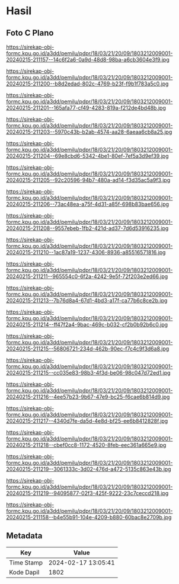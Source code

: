# Hasil

## Foto C Plano

https://sirekap-obj-formc.kpu.go.id/a3dd/pemilu/pdpr/18/03/21/20/09/1803212009001-20240215-211157--14c6f2a6-0a9d-48d8-98ba-a6cb3604e3f9.jpg

https://sirekap-obj-formc.kpu.go.id/a3dd/pemilu/pdpr/18/03/21/20/09/1803212009001-20240215-211200--b8d2edad-802c-4769-b23f-f9b1f783a5c0.jpg

https://sirekap-obj-formc.kpu.go.id/a3dd/pemilu/pdpr/18/03/21/20/09/1803212009001-20240215-211201--165afa77-cf49-4283-819a-f212de4bd48b.jpg

https://sirekap-obj-formc.kpu.go.id/a3dd/pemilu/pdpr/18/03/21/20/09/1803212009001-20240215-211203--5970c43b-b2ab-4574-aa28-6aeaa6cb8a25.jpg

https://sirekap-obj-formc.kpu.go.id/a3dd/pemilu/pdpr/18/03/21/20/09/1803212009001-20240215-211204--69e8cbd6-5342-4be1-80ef-7ef5a3d9ef39.jpg

https://sirekap-obj-formc.kpu.go.id/a3dd/pemilu/pdpr/18/03/21/20/09/1803212009001-20240215-211205--92c20596-94b7-480a-ad14-f3d35ac5a9f3.jpg

https://sirekap-obj-formc.kpu.go.id/a3dd/pemilu/pdpr/18/03/21/20/09/1803212009001-20240215-211206--73ac48ea-a75f-4d31-a85f-698b83bae656.jpg

https://sirekap-obj-formc.kpu.go.id/a3dd/pemilu/pdpr/18/03/21/20/09/1803212009001-20240215-211208--9557ebeb-1fb2-421d-ad37-7d6d53916235.jpg

https://sirekap-obj-formc.kpu.go.id/a3dd/pemilu/pdpr/18/03/21/20/09/1803212009001-20240215-211210--1ac87a19-1237-4306-8936-a85516571816.jpg

https://sirekap-obj-formc.kpu.go.id/a3dd/pemilu/pdpr/18/03/21/20/09/1803212009001-20240215-211211--965554c0-6f2a-4242-9e5f-72f203e2ed66.jpg

https://sirekap-obj-formc.kpu.go.id/a3dd/pemilu/pdpr/18/03/21/20/09/1803212009001-20240215-211213--7b76d8a4-67d1-4bd3-a17f-ca77b6c8ce2b.jpg

https://sirekap-obj-formc.kpu.go.id/a3dd/pemilu/pdpr/18/03/21/20/09/1803212009001-20240215-211214--ff47f2a4-9bac-469c-b032-cf2b0b92b6c0.jpg

https://sirekap-obj-formc.kpu.go.id/a3dd/pemilu/pdpr/18/03/21/20/09/1803212009001-20240215-211215--56806721-234d-462b-90ec-f7c4c9f3d6a8.jpg

https://sirekap-obj-formc.kpu.go.id/a3dd/pemilu/pdpr/18/03/21/20/09/1803212009001-20240215-211215--cc035e83-98b3-4f3d-be06-98c047d72ed1.jpg

https://sirekap-obj-formc.kpu.go.id/a3dd/pemilu/pdpr/18/03/21/20/09/1803212009001-20240215-211216--4ee57b23-9b67-47e9-bc25-f6cae6b814d9.jpg

https://sirekap-obj-formc.kpu.go.id/a3dd/pemilu/pdpr/18/03/21/20/09/1803212009001-20240215-211217--4340d7fe-da5d-4e8d-bf25-ee6b8412828f.jpg

https://sirekap-obj-formc.kpu.go.id/a3dd/pemilu/pdpr/18/03/21/20/09/1803212009001-20240215-211218--cbef0cc8-1172-4520-8feb-eec361a665e9.jpg

https://sirekap-obj-formc.kpu.go.id/a3dd/pemilu/pdpr/18/03/21/20/09/1803212009001-20240215-211219--3061333c-3d02-476d-a472-5135c863e43b.jpg

https://sirekap-obj-formc.kpu.go.id/a3dd/pemilu/pdpr/18/03/21/20/09/1803212009001-20240215-211219--94095877-02f3-425f-9222-23c7ceccd218.jpg

https://sirekap-obj-formc.kpu.go.id/a3dd/pemilu/pdpr/18/03/21/20/09/1803212009001-20240215-211158--b4e55b91-104e-4209-b880-60bac8e2709b.jpg


## Metadata

| Key        | Value               |
| ---------- | ------------------- |
| Time Stamp | 2024-02-17 13:05:41 |
| Kode Dapil | 1802                |



